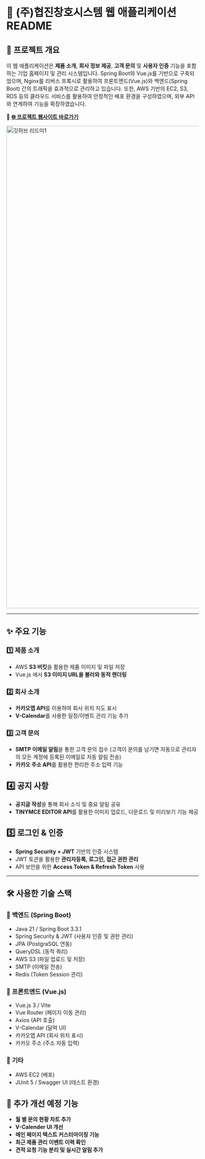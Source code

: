 # 🚀 (주)협진창호시스템 웹 애플리케이션 README

## 📖 프로젝트 개요
이 웹 애플리케이션은 **제품 소개**, **회사 정보 제공**, **고객 문의** 및 **사용자 인증** 기능을 포함하는 기업 홈페이지 및 관리 시스템입니다.
Spring Boot와 Vue.js를 기반으로 구축되었으며, Nginx를 리버스 프록시로 활용하여 프론트엔드(Vue.js)와 백엔드(Spring Boot) 간의 트래픽을 효과적으로 관리하고 있습니다.
또한, AWS 기반의 EC2, S3, RDS 등의 클라우드 서비스를 활용하여 안정적인 배포 환경을 구성하였으며, 외부 API와 연계하여 기능을 확장하였습니다.

🔗 **[🌐 프로젝트 웹사이트 바로가기](https://www.heopjin.com)**  

<img width="1265" alt="깃허브 리드미1" src="https://github.com/user-attachments/assets/20d3b362-e8a2-4348-aa06-274b3e246617" />


---

## ✨ 주요 기능

### 1️⃣ **제품 소개**
- AWS **S3 버킷**을 활용한 제품 이미지 및 파일 저장
- Vue.js 에서 **S3 이미지 URL을 불러와 동적 렌더링**

### 2️⃣ **회사 소개**
- **카카오맵 API**를 이용하여 회사 위치 지도 표시
- **V-Calendar**를 사용한 일정/이벤트 관리 기능 추가

### 3️⃣ **고객 문의**
- **SMTP 이메일 알림**을 통한 고객 문의 접수
(고객이 문의를 남기면 자동으로 관리자의 모든 계정에 등록된 이메일로 자동 알림 전송)
- **카카오 주소 API**를 활용한 편리한 주소 입력 기능

## 4️⃣ **공지 사항**
- **공지글 작성**을 통해 회사 소식 및 중요 알림 공유
- **TINYMCE EDITOR API**를 활용한 이미지 업로드, 다운로드 및 미리보기 기능 제공

## 5️⃣ **로그인 & 인증**
- **Spring Security + JWT** 기반의 인증 시스템
- JWT 토큰을 활용한 **관리자등록, 로그인, 접근 권한 관리**
- API 보안을 위한 **Access Token & Refresh Token** 사용
---

## 🛠 **사용한 기술 스택**
### 🔹 **백엔드 (Spring Boot)**
- Java 21 / Spring Boot 3.3.1
- Spring Security & JWT (사용자 인증 및 권한 관리)
- JPA (PostgraSQL 연동)
- QueryDSL (동적 쿼리)
- AWS S3 (파일 업로드 및 저장)
- SMTP (이메일 전송)
- Redis (Token Session 관리)

### 🔹 **프론트엔드 (Vue.js)**
- Vue.js 3 / Vite
- Vue Router (페이지 이동 관리)
- Axios (API 호출)
- V-Calendar (달력 UI)
- 카카오맵 API (회사 위치 표시)
- 카카오 주소 (주소 자동 입력)

### 🔹 **기타**
- AWS EC2 (배포)
- JUnit 5 / Swagger UI (테스트 환경)

## 🎯 추가 개선 예정 기능
- **월 별 문의 현황 차트 추가** 
- **V-Calender UI 개선**
- **메인 페이지 텍스트 커스터마이징 기능**
- **최근 제품 관리 이벤트 이력 확인**
- **견적 요청 기능 분리 및 실시간 알림 추가**
